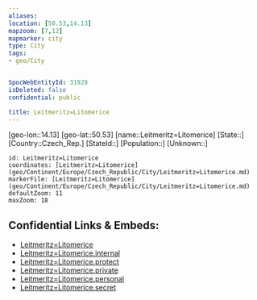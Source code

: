 ```yaml
---
aliases: 
location: [50.53,14.13]
mapzoom: [7,12] 
mapmarker: city 
type: City
tags:
- geo/City


SpocWebEntityId: 31928
isDeleted: false
confidential: public

title: Leitmeritz=Litomerice
---
```

[geo-lon::14.13]
[geo-lat::50.53]
[name::Leitmeritz=Litomerice]
[State::]
[Country::Czech_Rep.]
[StateId::]
[Population::]
[Unknown::]


```leaflet
id: Leitmeritz=Litomerice
coordinates: [Leitmeritz=Litomerice](geo/Continent/Europe/Czech_Republic/City/Leitmeritz=Litomerice.md)
markerFile: [Leitmeritz=Litomerice](geo/Continent/Europe/Czech_Republic/City/Leitmeritz=Litomerice.md)
defaultZoom: 11 
maxZoom: 18
```


## Confidential Links & Embeds: 
- [Leitmeritz=Litomerice](../../../../../../_public/geo/Continent/Europe/Czech_Republic/City/Leitmeritz=Litomerice.md) 
- [Leitmeritz=Litomerice.internal](../../../../../../_internal/geo/Continent/Europe/Czech_Republic/City/Leitmeritz=Litomerice.internal.md) 
- [Leitmeritz=Litomerice.protect](../../../../../../_protect/geo/Continent/Europe/Czech_Republic/City/Leitmeritz=Litomerice.protect.md) 
- [Leitmeritz=Litomerice.private](../../../../../../_private/geo/Continent/Europe/Czech_Republic/City/Leitmeritz=Litomerice.private.md) 
- [Leitmeritz=Litomerice.personal](../../../../../../_personal/geo/Continent/Europe/Czech_Republic/City/Leitmeritz=Litomerice.personal.md) 
- [Leitmeritz=Litomerice.secret](../../../../../../_secret/geo/Continent/Europe/Czech_Republic/City/Leitmeritz=Litomerice.secret.md) 
